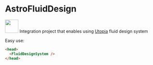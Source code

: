 # AstroFluidDesign

<img src="/rtech/raw/main/assets/astrologo.svg" width="44" height="44" /> Integration project that enables using [Utopia](https://utopia.fyi/) fluid design system

Easy use: 

```html
<head>
  <FluidDesignSystem />
</head>    
```